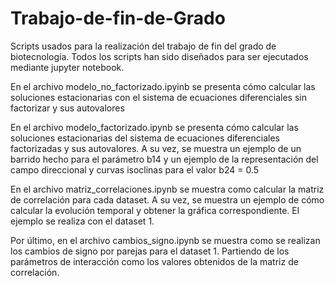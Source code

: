 # Trabajo-de-fin-de-Grado
Scripts usados para la realización del trabajo de fin del grado de biotecnología. Todos los scripts han sido diseñados para ser ejecutados mediante jupyter notebook.

En el archivo modelo_no_factorizado.ipyinb se presenta cómo calcular las soluciones estacionarias con el sistema de ecuaciones diferenciales sin factorizar y sus autovalores

En el archivo modelo_factorizado.ipynb se presenta cómo calcular las soluciones estacionarias del sistema de ecuaciones diferenciales factorizadas y sus autovalores. A su vez, se muestra un ejemplo de un barrido hecho para el parámetro b14 y un ejemplo de la representación del campo direccional y curvas isoclinas para el valor b24 = 0.5

En el archivo matriz_correlaciones.ipynb se muestra como calcular la matriz de correlación para cada dataset. A su vez, se muestra un ejemplo de cómo calcular la evolución temporal y obtener la gráfica correspondiente. El ejemplo se realiza con el dataset 1.

Por último, en el archivo cambios_signo.ipynb se muestra como se realizan los cambios de signo por parejas para el dataset 1. Partiendo de los parámetros de interacción como los valores obtenidos de la matriz de correlación.
